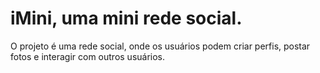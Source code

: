# iMini, uma mini rede social.

O projeto é uma rede social, onde os usuários podem criar perfis, postar fotos e interagir com outros usuários.